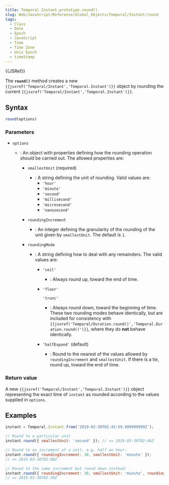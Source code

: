 ```yaml
---
title: Temporal.Instant.prototype.round()
slug: Web/JavaScript/Reference/Global_Objects/Temporal/Instant/round
tags:
  - Class
  - Date
  - Epoch
  - JavaScript
  - Time
  - Time Zone
  - Unix Epoch
  - timeStamp
---
```

{{JSRef}}

<p class="summary"><span class="seoSummary">The <strong><code>round()</code></strong> method creates a new <code>{{jsxref('Temporal/Instant','Temporal.Instant')}}</code> object by rounding the current <code>{{jsxref('Temporal/Instant','Temporal.Instant')}}</code>.</span></p>

## Syntax

```js
round(options)
```

### Parameters

- `options`

  - : An object with properties defining how the rounding operation should be
    carried out. The allowed properties are:

    - `smallestUnit` (required)
      - : A string defining the unit of rounding. Valid values are:
        - `'hour'`
        - `'minute'`
        - `'second'`
        - `'millisecond'`
        - `'microsecond'`
        - `'nanosecond'`
    - `roundingIncrement`
      - : An integer defining the granularity of the rounding of the unit given
        by `smallestUnit`. The default is `1`.
    - `roundingMode`

      - : A string defining how to deal with any remainders. The valid values
        are:

        - `'ceil'`
          - : Always round up, toward the end of time.
        - `'floor'`

          `'trunc'`

          - : Always round down, toward the beginning of time. These two
            rounding modes behave identically, but are included for consistency
            with
            `{{jsxref('Temporal/Duration.round()','Temporal.Duration.round()')}}`,
            where they do **not** behave identically.

        - `'halfExpand'` (default)
          - : Round to the nearest of the values allowed by `roundingIncrement`
            and `smallestUnit`. If there is a tie, round up, toward the end of
            time.

### Return value

A new `{{jsxref('Temporal/Instant','Temporal.Instant')}}` object
representing the exact time of `instant` as rounded according to the values
supplied in `options`.

## Examples

```js
instant = Temporal.Instant.from('2019-03-30T02:45:59.999999999Z');

// Round to a particular unit
instant.round({ smallestUnit: 'second' }); // => 2019-03-30T02:46Z

// Round to an increment of a unit, e.g. half an hour:
instant.round({ roundingIncrement: 30, smallestUnit: 'minute' });
// => 2019-03-30T03:00Z

// Round to the same increment but round down instead:
instant.round({ roundingIncrement: 30, smallestUnit: 'minute', roundingMode: 'floor' });
// => 2019-03-30T02:30Z
```
